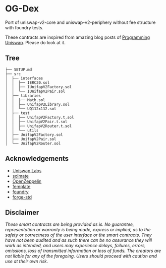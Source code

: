 # OG-Dex

Port of uniswap-v2-core and uniswap-v2-periphery without fee structure with foundry tests.

These contracts are inspired from amazing blog posts of [Programming Uniswap](https://jeiwan.net/posts/programming-defi-uniswap-1/). Please do look at it.

## Tree

```
├── SETUP.md
├── src
│  ├── interfaces
│  │  ├── IERC20.sol
│  │  ├── IUnifapV2Factory.sol
│  │  └── IUnifapV2Pair.sol
│  ├── libraries
│  │  ├── Math.sol
│  │  ├── UnifapV2Library.sol
│  │  └── UQ112x112.sol
│  ├── test
│  │  ├── UnifapV2Factory.t.sol
│  │  ├── UnifapV2Pair.t.sol
│  │  ├── UnifapV2Router.t.sol
│  │  └── utils
│  ├── UnifapV2Factory.sol
│  ├── UnifapV2Pair.sol
│  └── UnifapV2Router.sol
```

## Acknowledgements

-   [Uniswap Labs](https://github.com/Uniswap)
-   [solmate](https://github.com/Rari-Capital/solmate)
-   [OpenZeppelin](https://github.com/OpenZeppelin/openzeppelin-contracts)
-   [femplate](https://github.com/abigger87/femplate)
-   [foundry](https://github.com/gakonst/foundry)
-   [forge-std](https://github.com/brockelmore/forge-std)

## Disclaimer

_These smart contracts are being provided as is. No guarantee, representation or warranty is being made, express or implied, as to the safety or correctness of the user interface or the smart contracts. They have not been audited and as such there can be no assurance they will work as intended, and users may experience delays, failures, errors, omissions, loss of transmitted information or loss of funds. The creators are not liable for any of the foregoing. Users should proceed with caution and use at their own risk._
